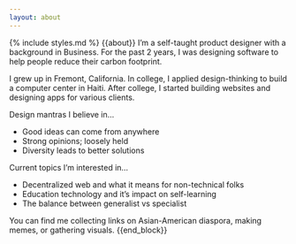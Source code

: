 ```yaml
---
layout: about
---
```

{% include styles.md %}
{{about}}
I’m a self-taught product designer with a background in Business. For the past 2 years, I was designing software to help people reduce their carbon footprint.

I grew up in Fremont, California. In college, I applied design-thinking to build a computer center in Haiti. After college, I started building websites and designing apps for various clients.

Design mantras I believe in…
- Good ideas can come from anywhere
- Strong opinions; loosely held
- Diversity leads to better solutions

Current topics I’m interested in…
- Decentralized web and what it means for non-technical folks
- Education technology and it’s impact on self-learning
- The balance between generalist vs specialist

You can find me collecting links on Asian-American diaspora, making memes, or gathering visuals.
{{end_block}}
